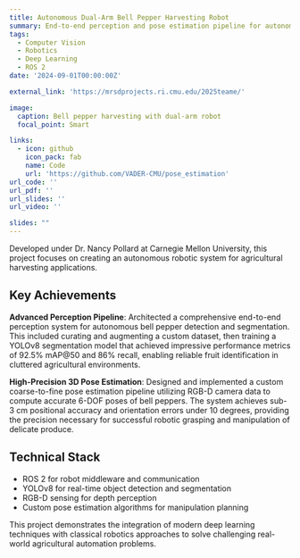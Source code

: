 ```yaml
---
title: Autonomous Dual-Arm Bell Pepper Harvesting Robot
summary: End-to-end perception and pose estimation pipeline for autonomous agricultural manipulation using dual-arm robotics.
tags:
  - Computer Vision
  - Robotics
  - Deep Learning
  - ROS 2
date: '2024-09-01T00:00:00Z'

external_link: 'https://mrsdprojects.ri.cmu.edu/2025teame/'

image:
  caption: Bell pepper harvesting with dual-arm robot
  focal_point: Smart

links:
  - icon: github
    icon_pack: fab
    name: Code
    url: 'https://github.com/VADER-CMU/pose_estimation'
url_code: ''
url_pdf: ''
url_slides: ''
url_video: ''

slides: ""
---
```


Developed under Dr. Nancy Pollard at Carnegie Mellon University, this project focuses on creating an autonomous robotic system for agricultural harvesting applications.

## Key Achievements

**Advanced Perception Pipeline**: Architected a comprehensive end-to-end perception system for autonomous bell pepper detection and segmentation. This included curating and augmenting a custom dataset, then training a YOLOv8 segmentation model that achieved impressive performance metrics of 92.5% mAP@50 and 86% recall, enabling reliable fruit identification in cluttered agricultural environments.

**High-Precision 3D Pose Estimation**: Designed and implemented a custom coarse-to-fine pose estimation pipeline utilizing RGB-D camera data to compute accurate 6-DOF poses of bell peppers. The system achieves sub-3 cm positional accuracy and orientation errors under 10 degrees, providing the precision necessary for successful robotic grasping and manipulation of delicate produce.

## Technical Stack

- ROS 2 for robot middleware and communication
- YOLOv8 for real-time object detection and segmentation
- RGB-D sensing for depth perception
- Custom pose estimation algorithms for manipulation planning

This project demonstrates the integration of modern deep learning techniques with classical robotics approaches to solve challenging real-world agricultural automation problems.